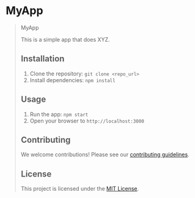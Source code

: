 # MyApp
> MyApp
> 
> This is a simple app that does XYZ.
> 
> ## Installation
> 
> 1. Clone the repository: `git clone <repo_url>`
> 2. Install dependencies: `npm install`
> 
> ## Usage
> 
> 1. Run the app: `npm start`
> 2. Open your browser to `http://localhost:3000`
> 
> ## Contributing
> 
> We welcome contributions! Please see our [contributing guidelines](CONTRIBUTING.md).
> 
> ## License
> 
> This project is licensed under the [MIT License](LICENSE).
